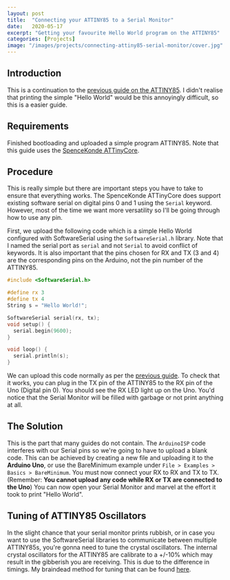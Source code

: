 ```yaml
---
layout: post
title:  "Connecting your ATTINY85 to a Serial Monitor"
date:   2020-05-17
excerpt: "Getting your favourite Hello World program on the ATTINY85"
categories: [Projects]
image: "/images/projects/connecting-attiny85-serial-monitor/cover.jpg"
---
```

## Introduction
This is a continuation to the [previous guide on the ATTINY85](https://jloh02.github.io/projects/downscaling-arduino-attiny85/). I didn't realise that printing the simple "Hello World" would be this annoyingly difficult, so this is a easier guide.

## Requirements
Finished bootloading and uploaded a simple program ATTINY85. Note that this guide uses the [SpenceKonde ATTinyCore](https://github.com/SpenceKonde/ATTinyCore).

## Procedure
This is really simple but there are important steps you have to take to ensure that everything works. The SpenceKonde ATTinyCore does support existing software serial on digital pins 0 and 1 using the `Serial` keyword. However, most of the time we want more versatility so I'll be going through how to use any pin.

First, we upload the following code which is a simple Hello World configured with SoftwareSerial using the `SoftwareSerial.h` library. Note that I named the serial port as `serial` and not `Serial` to avoid conflict of keywords. It is also important that the pins chosen for RX and TX (3 and 4) are the corresponding pins on the Arduino, not the pin number of the ATTINY85.

```cpp
#include <SoftwareSerial.h>

#define rx 3 
#define tx 4
String s = "Hello World!";

SoftwareSerial serial(rx, tx);
void setup() {
  serial.begin(9600);
}

void loop() {
  serial.println(s);
}
```

We can upload this code normally as per the [previous guide](https://jloh02.github.io/projects/downscaling-arduino-attiny85/). To check that it works, you can plug in the TX pin of the ATTINY85 to the RX pin of the Uno (Digital pin 0). You should see the RX LED light up on the Uno. You'd notice that the Serial Monitor will be filled with garbage or not print anything at all.

## The Solution
This is the part that many guides do not contain. The `ArduinoISP` code interferes with our Serial pins so we're going to have to upload a blank code. This can be achieved by creating a new file and uploading it to the **Arduino Uno**, or use the BareMinimum example under `File > Examples > Basics > BareMinimum`. You must now connect your RX to RX and TX to TX. (Remember: **You cannot upload any code while RX or TX are connected to the Uno**) You can now open your Serial Monitor and marvel at the effort it took to print "Hello World".

## Tuning of ATTINY85 Oscillators
In the slight chance that your serial monitor prints rubbish, or in case you want to use the SoftwareSerial libraries to communicate between multiple ATTINY85s, you're gonna need to tune the crystal oscillators. The internal crystal oscillators for the ATTINY85 are calibrate to a +/-10% which may result in the gibberish you are receiving. This is due to the difference in timings. My braindead method for tuning that can be found [here]().
